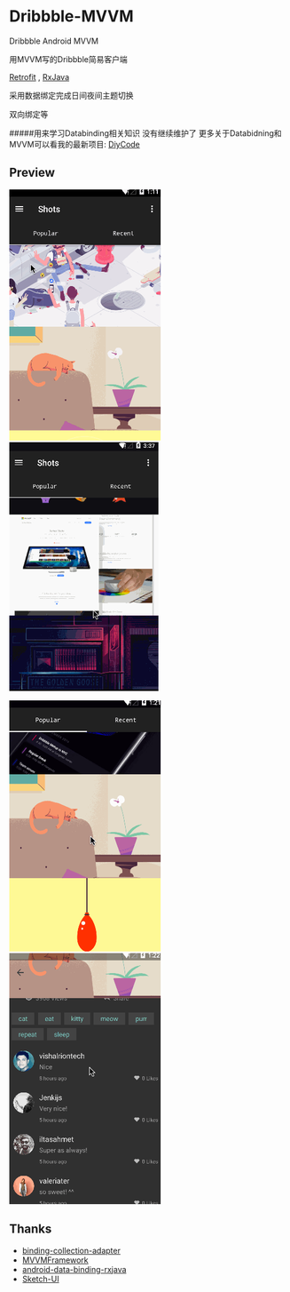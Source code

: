 # Dribbble-MVVM
Dribbble Android MVVM

用MVVM写的Dribbble简易客户端

[Retrofit](https://square.github.io/retrofit) ,  [RxJava](https://github.com/ReactiveX/RxJava)

采用数据绑定完成日间夜间主题切换

双向绑定等

#####用来学习Databinding相关知识 没有继续维护了 更多关于Databidning和MVVM可以看我的最新项目: [DiyCode](https://github.com/adgvcxz/Diycode)

## Preview

![](https://github.com/adgvcxz/Adgble/blob/master/img/gif1.gif)
![](https://github.com/adgvcxz/Adgble/blob/master/img/gif2.gif)

![](https://github.com/adgvcxz/Adgble/blob/master/img/gif3.gif)
![](https://github.com/adgvcxz/Adgble/blob/master/img/gif4.gif)



## Thanks

- [binding-collection-adapter](https://github.com/evant/binding-collection-adapter)
- [MVVMFramework](https://github.com/saiwu-bigkoo/Android-MVVMFramework)
- [android-data-binding-rxjava](https://github.com/TangoAgency/android-data-binding-rxjava)
- [Sketch-UI](http://www.sketchappsources.com/free-source/920-dribbble-app-material-design-sketch-freebie-resource.html)